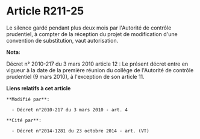 # Article R211-25

Le silence gardé pendant plus deux mois par l'Autorité de contrôle prudentiel, à compter de la réception du projet de
modification d'une convention de substitution, vaut autorisation.

**Nota:**

Décret n° 2010-217 du 3 mars 2010 article 12 : Le présent décret entre en vigueur à la date de la première réunion du collège
de l'Autorité de contrôle prudentiel (9 mars 2010), à l'exception de son article 11.

**Liens relatifs à cet article**

	**Modifié par**:

	  - Décret n°2010-217 du 3 mars 2010 - art. 4

	**Cité par**:

	  - Décret n°2014-1281 du 23 octobre 2014 - art. (VT)
